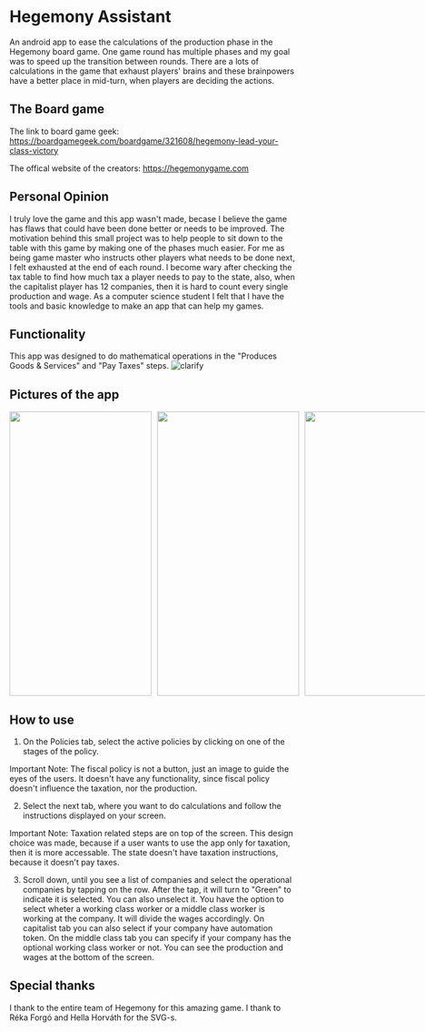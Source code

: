 # Hegemony Assistant
An android app to ease the calculations of the production phase in the Hegemony board game. One game round has multiple phases and my goal was to speed up the transition between rounds. There are a lots of calculations in the game that exhaust players' brains and these brainpowers have a better place in mid-turn, when players are deciding the actions. 

## The Board game
The link to board game geek: https://boardgamegeek.com/boardgame/321608/hegemony-lead-your-class-victory

The offical website of the creators: https://hegemonygame.com

## Personal Opinion
I truly love the game and this app wasn't made, becase I believe the game has flaws that could have been done better or needs to be improved. The motivation behind this small project was to help people to sit down to the table with this game by making one of the phases much easier. For me as being game master who instructs other players what needs to be done next, I felt exhausted at the end of each round. I become wary after checking the tax table to find how much tax a player needs to pay to the state, also, when the capitalist player has 12 companies, then it is hard to count every single production and wage. As a computer science student I felt that I have the tools and basic knowledge to make an app that can help my games.

## Functionality
This app was designed to do mathematical operations in the "Produces Goods & Services" and "Pay Taxes" steps. 
![clarify](https://user-images.githubusercontent.com/18629250/233634856-96fa4395-8423-4f55-b76e-9d1c943f1cc5.png)

## Pictures of the app
<div style="display:flex;">
  <img src="https://user-images.githubusercontent.com/18629250/233638454-988d3a4c-a416-4b13-ae7e-83add0f5bacb.jpg" style="margin-right: 10px;" width="250" height="500">
  <img src="https://user-images.githubusercontent.com/18629250/233638461-fc8187e0-7768-457e-b104-ef4da42685fa.jpg" style="margin-right: 10px;" width="250" height="500">
  <img src="https://user-images.githubusercontent.com/18629250/233638463-8b5d4c8d-3696-4a57-8e06-f2450a362550.jpg" width="250" height="500">
</div>

## How to use
1. On the Policies tab, select the active policies by clicking on one of the stages of the policy. 

Important Note: The fiscal policy is not a button, just an image to guide the eyes of the users. It doesn't have any functionality, since fiscal policy doesn't influence the taxation, nor the production.

2. Select the next tab, where you want to do calculations and follow the instructions displayed on your screen. 

Important Note: Taxation related steps are on top of the screen. This design choice was made, because if a user wants to use the app only for taxation, then it is more accessable. The state doesn't have taxation instructions, because it doesn't pay taxes.

3. Scroll down, until you see a list of companies and select the operational companies by tapping on the row. After the tap, it will turn to "Green" to indicate it is selected. You can also unselect it. You have the option to select wheter a working class worker or a middle class worker is working at the company. It will divide the wages accordingly. On capitalist tab you can also select if your company have automation token. On the middle class tab you can specify if your company has the optional working class worker or not. You can see the production and wages at the bottom of the screen.

## Special thanks
I thank to the entire team of Hegemony for this amazing game. I thank to Réka Forgó and Hella Horváth for the SVG-s.
